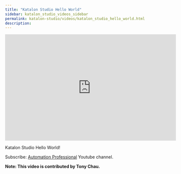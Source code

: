 ```yaml
---
title: "Katalon Studio Hello World"
sidebar: katalon_studio_videos_sidebar
permalink: katalon-studio/videos/katalon_studio_hello_world.html
description: 
---
```

<iframe width="560" height="349" src="https://www.youtube.com/embed/EstQc5ZE72I?autoplay=1" frameborder="0" allowfullscreen="allowfullscreen">&nbsp;</iframe>

Katalon Studio Hello World!

Subscribe: [Automation Professional](https://www.youtube.com/channel/UCrrU5Zyyj7HcLPDKyTA1a-g/playlists) Youtube channel.

**Note: This video is contributed by Tony Chau.**